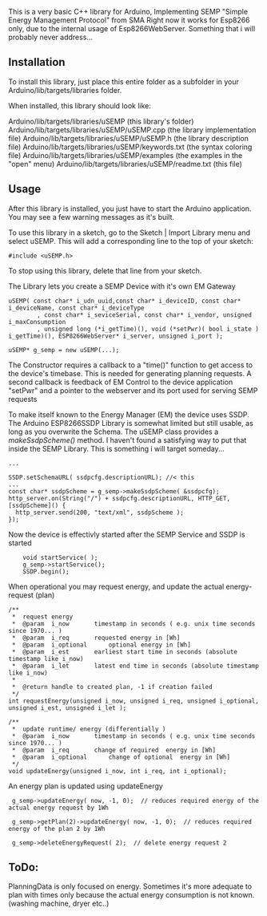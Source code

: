This is a very basic C++ library for Arduino, Implementing SEMP "Simple Energy Management Protocol" from SMA
Right now it works for Esp8266  only, due to the internal usage of Esp8266WebServer. Something that i will probably never address...

Installation
--------------------------------------------------------------------------------

To install this library, just place this entire folder as a subfolder in your
Arduino/lib/targets/libraries folder.

When installed, this library should look like:

Arduino/lib/targets/libraries/uSEMP              (this library's folder)
Arduino/lib/targets/libraries/uSEMP/uSEMP.cpp     (the library implementation file)
Arduino/lib/targets/libraries/uSEMP/uSEMP.h       (the library description file)
Arduino/lib/targets/libraries/uSEMP/keywords.txt (the syntax coloring file)
Arduino/lib/targets/libraries/uSEMP/examples     (the examples in the "open" menu)
Arduino/lib/targets/libraries/uSEMP/readme.txt   (this file)

Usage
--------------------------------------------------------------------------------
After this library is installed, you just have to start the Arduino application.
You may see a few warning messages as it's built.

To use this library in a sketch, go to the Sketch | Import Library menu and
select uSEMP.  This will add a corresponding line to the top of your sketch:

    #include <uSEMP.h>

To stop using this library, delete that line from your sketch.

The Library lets you create a SEMP Device with it's own EM Gateway

    uSEMP( const char* i_udn_uuid,const char* i_deviceID, const char* i_deviceName, const char* i_deviceType
			, const char* i_seviceSerial, const char* i_vendor, unsigned i_maxConsumption
			, unsigned long (*i_getTime)(), void (*setPwr)( bool i_state ) i_getTime)(), ESP8266WebServer* i_server, unsigned i_port );
	
    uSEMP* g_semp = new uSEMP(...);
    
The Constructor requires a callback to a "time()" function to get access to the device's timebase. This is needed for generating planning requests.
A second callback is feedback of EM Control to the device application "setPwr" and a pointer to the webserver and its port used for serving SEMP requests


To make itself known to the Energy Manager (EM) the device uses SSDP. The Arduino ESP8266SSDP Library is somewhat limited but still usable,
as long as you overwrite the Schema. The uSEMP class provides a _makeSsdpScheme()_ method. I haven't found a satisfying way to put that 
inside the SEMP Library. This is something i will target someday...

	...
	
    SSDP.setSchemaURL( ssdpcfg.descriptionURL); //< this 
	...
    const char* ssdpScheme = g_semp->makeSsdpScheme( &ssdpcfg);
    http_server.on(String("/") + ssdpcfg.descriptionURL, HTTP_GET, [ssdpScheme]() {
      http_server.send(200, "text/xml", ssdpScheme ); 
    });
    
Now the device is effectivly started after the SEMP Service and SSDP is started

		void startService( );   
		g_semp->startService(); 
		SSDP.begin();
		
When operational you may request energy, and update the actual energy-request (plan)		

	/**
	 *  request energy
	 *  @param  i_now		timestamp in seconds ( e.g. unix time seconds since 1970... )
	 *  @param  i_req 		requested energy in [Wh]
	 *  @param  i_optional		optional energy in [Wh]
	 *  @param  i_est		earliest start time in seconds (absolute timestamp like i_now)
	 *  @param  i_let		latest end time in seconds (absolute timestamp like i_now)
	 *
	 *  @return handle to created plan, -1 if creation failed
	 */
	int requestEnergy(unsigned i_now, unsigned i_req, unsigned i_optional, unsigned i_est, unsigned i_let );

	/**
	 *  update runtime/ energy (differentially )
	 *  @param  i_now		timestamp in seconds ( e.g. unix time seconds since 1970... )
	 *  @param  i_req 		change of required  energy in [Wh]
	 *  @param  i_optional		change of optional  energy in [Wh]
	 */
	void updateEnergy(unsigned i_now, int i_req, int i_optional);
	
An energy plan is updated using updateEnergy
	 
	 g_semp->updateEnergy( now, -1, 0);  // reduces required energy of the actual energy request by 1Wh
	 
	 g_semp->getPlan(2)->updateEnergy( now, -1, 0);  // reduces required energy of the plan 2 by 1Wh
	 
	 g_semp->deleteEnergyRequest( 2);  // delete energy request 2



ToDo: 
-----------------------------		
PlanningData is only focused on energy. Sometimes it's more adequate to plan with times only because the actual energy consumption is not known. 
(washing machine, dryer etc..)
    